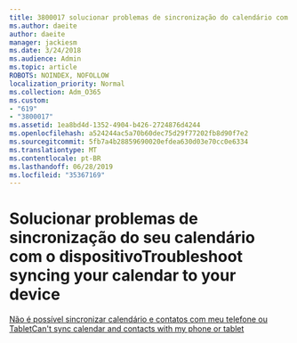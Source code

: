 ```yaml
---
title: 3800017 solucionar problemas de sincronização do calendário com seu dispositivo
ms.author: daeite
author: daeite
manager: jackiesm
ms.date: 3/24/2018
ms.audience: Admin
ms.topic: article
ROBOTS: NOINDEX, NOFOLLOW
localization_priority: Normal
ms.collection: Adm_O365
ms.custom:
- "619"
- "3800017"
ms.assetid: 1ea8bd4d-1352-4904-b426-2724876d4244
ms.openlocfilehash: a524244ac5a70b60dec75d29f77202fb8d90f7e2
ms.sourcegitcommit: 5fb7a4b28859690020efdea630d03e70cc0e6334
ms.translationtype: MT
ms.contentlocale: pt-BR
ms.lasthandoff: 06/28/2019
ms.locfileid: "35367169"
---
```

# <a name="troubleshoot-syncing-your-calendar-to-your-device"></a><span data-ttu-id="193b1-102">Solucionar problemas de sincronização do seu calendário com o dispositivo</span><span class="sxs-lookup"><span data-stu-id="193b1-102">Troubleshoot syncing your calendar to your device</span></span>

[<span data-ttu-id="193b1-103">Não é possível sincronizar calendário e contatos com meu telefone ou Tablet</span><span class="sxs-lookup"><span data-stu-id="193b1-103">Can't sync calendar and contacts with my phone or tablet</span></span>](https://support.office.com/article/8479d764-b9f5-4fff-ba88-edd7c265df9f)
  